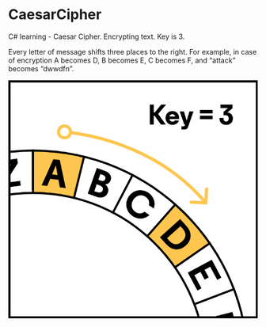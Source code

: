# CaesarCipher
C# learning - Caesar Cipher. Encrypting text.
Key is 3.

Every letter of message shifts three places to the right. For example, in case of encryption A becomes D, B becomes E, C becomes F, and “attack” becomes “dwwdfn”.


![Key3](https://github.com/Anvarxon/CaesarCipher/blob/main/key-3.PNG)
